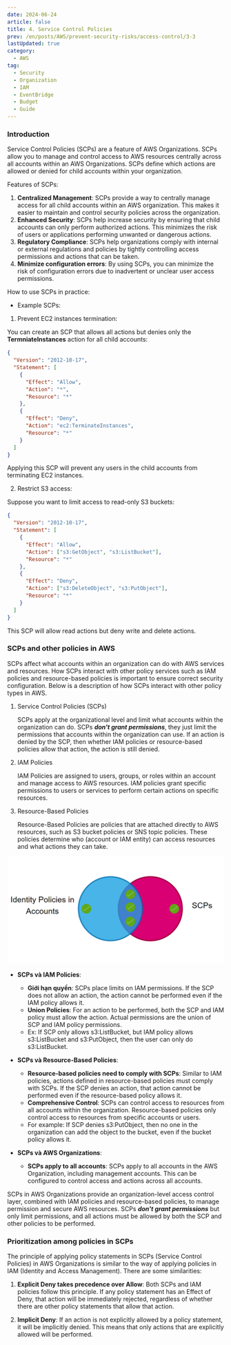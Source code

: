 ```yaml
---
date: 2024-06-24
article: false
title: 4. Service Control Policies
prev: /en/posts/AWS/prevent-security-risks/access-control/3-3
lastUpdated: true
category:
  - AWS
tag:
  - Security
  - Organization
  - IAM
  - EventBridge
  - Budget
  - Guide
---
```


### Introduction

Service Control Policies (SCPs) are a feature of AWS Organizations. SCPs allow you to manage and control access to AWS resources centrally across all accounts within an AWS Organizations. SCPs define which actions are allowed or denied for child accounts within your organization.

Features of SCPs:

1. **Centralized Management**: SCPs provide a way to centrally manage access for all child accounts within an AWS organization. This makes it easier to maintain and control security policies across the organization.
2. **Enhanced Security**: SCPs help increase security by ensuring that child accounts can only perform authorized actions. This minimizes the risk of users or applications performing unwanted or dangerous actions.
3. **Regulatory Compliance**: SCPs help organizations comply with internal or external regulations and policies by tightly controlling access permissions and actions that can be taken.
4. **Minimize configuration errors**: By using SCPs, you can minimize the risk of configuration errors due to inadvertent or unclear user access permissions.

How to use SCPs in practice:

- Example SCPs:

1. Prevent EC2 instances termination:

You can create an SCP that allows all actions but denies only the **TermniateInstances** action for all child accounts:

```json
{
  "Version": "2012-10-17",
  "Statement": [
    {
      "Effect": "Allow",
      "Action": "*",
      "Resource": "*"
    },
    {
      "Effect": "Deny",
      "Action": "ec2:TerminateInstances",
      "Resource": "*"
    }
  ]
}
```

Applying this SCP will prevent any users in the child accounts from terminating EC2 instances.

2. Restrict S3 access:

Suppose you want to limit access to read-only S3 buckets:

```json
{
  "Version": "2012-10-17",
  "Statement": [
    {
      "Effect": "Allow",
      "Action": ["s3:GetObject", "s3:ListBucket"],
      "Resource": "*"
    },
    {
      "Effect": "Deny",
      "Action": ["s3:DeleteObject", "s3:PutObject"],
      "Resource": "*"
    }
  ]
}
```

This SCP will allow read actions but deny write and delete actions.

### SCPs and other policies in AWS

SCPs affect what accounts within an organization can do with AWS services and resources. How SCPs interact with other policy services such as IAM policies and resource-based policies is important to ensure correct security configuration. Below is a description of how SCPs interact with other policy types in AWS.

1. Service Control Policies (SCPs)

   SCPs apply at the organizational level and limit what accounts within the organization can do. SCPs _**don't grant permissions**_, they just limit the permissions that accounts within the organization can use. If an action is denied by the SCP, then whether IAM policies or resource-based policies allow that action, the action is still denied.

2. IAM Policies

   IAM Policies are assigned to users, groups, or roles within an account and manage access to AWS resources. IAM policies grant specific permissions to users or services to perform certain actions on specific resources.

3. Resource-Based Policies

   Resource-Based Policies are policies that are attached directly to AWS resources, such as S3 bucket policies or SNS topic policies. These policies determine who (account or IAM entity) can access resources and what actions they can take.

![](/storage/prevent-security-risks/iam-4_1.png)

- **SCPs và IAM Policies**:

  - **Giới hạn quyền**: SCPs place limits on IAM permissions. If the SCP does not allow an action, the action cannot be performed even if the IAM policy allows it.
  - **Union Policies**: For an action to be performed, both the SCP and IAM policy must allow the action. Actual permissions are the union of SCP and IAM policy permissions.
  - Ex: If SCP only allows s3:ListBucket, but IAM policy allows s3:ListBucket and s3:PutObject, then the user can only do s3:ListBucket.

- **SCPs và Resource-Based Policies**:

  - **Resource-based policies need to comply with SCPs**: Similar to IAM policies, actions defined in resource-based policies must comply with SCPs. If the SCP denies an action, that action cannot be performed even if the resource-based policy allows it.
  - **Comprehensive Control**: SCPs can control access to resources from all accounts within the organization. Resource-based policies only control access to resources from specific accounts or users.
  - For example: If SCP denies s3:PutObject, then no one in the organization can add the object to the bucket, even if the bucket policy allows it.

- **SCPs và AWS Organizations**:
  - **SCPs apply to all accounts**: SCPs apply to all accounts in the AWS Organization, including management accounts. This can be configured to control access and actions across all accounts.

SCPs in AWS Organizations provide an organization-level access control layer, combined with IAM policies and resource-based policies, to manage permission and secure AWS resources. SCPs _**don't grant permissions**_ but only limit permissions, and all actions must be allowed by both the SCP and other policies to be performed.

### Prioritization among policies in SCPs

The principle of applying policy statements in SCPs (Service Control Policies) in AWS Organizations is similar to the way of applying policies in IAM (Identity and Access Management). There are some similarities:

1. **Explicit Deny takes precedence over Allow**: Both SCPs and IAM policies follow this principle. If any policy statement has an Effect of Deny, that action will be immediately rejected, regardless of whether there are other policy statements that allow that action.

2. **Implicit Deny**: If an action is not explicitly allowed by a policy statement, it will be implicitly denied. This means that only actions that are explicitly allowed will be performed.
